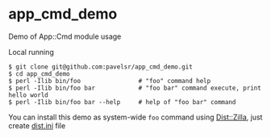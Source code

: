 # app_cmd_demo

Demo of App::Cmd module usage

Local running

```
$ git clone git@github.com:pavelsr/app_cmd_demo.git
$ cd app_cmd_demo
$ perl -Ilib bin/foo                # "foo" command help
$ perl -Ilib bin/foo bar            # "foo bar" command execute, print hello world
$ perl -Ilib bin/foo bar --help     # help of "foo bar" command

```

You can install this demo as system-wide `foo` command using [Dist::Zilla](https://metacpan.org/pod/Dist::Zilla), 
just create [dist.ini](http://dzil.org/tutorial/new-dist.html) file
